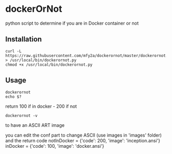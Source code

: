 # dockerOrNot
python script to determine if you are in Docker container or not

## Installation

    curl -L https://raw.githubusercontent.com/mfy2a/dockerornot/master/dockerornot.py > /usr/local/bin/dockerornot.py
    chmod +x /usr/local/bin/dockerornot.py

## Usage

    dockerornot
    echo $?
return 100 if in docker - 200 if not

    dockerornot -v

to have an ASCII ART image

you can edit the conf part to change ASCII (use images in 'images' folder) and the return code
    notInDocker = {'code': 200, 'image': 'inception.ansi'}
    inDocker = {'code': 100, 'image': 'docker.ansi'}